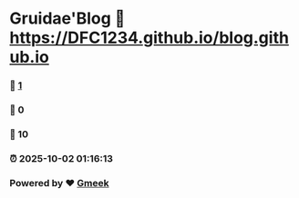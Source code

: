 # Gruidae'Blog :link: https://DFC1234.github.io/blog.github.io 
### :page_facing_up: [1](https://DFC1234.github.io/blog.github.io/tag.html) 
### :speech_balloon: 0 
### :hibiscus: 10 
### :alarm_clock: 2025-10-02 01:16:13 
### Powered by :heart: [Gmeek](https://github.com/Meekdai/Gmeek)
